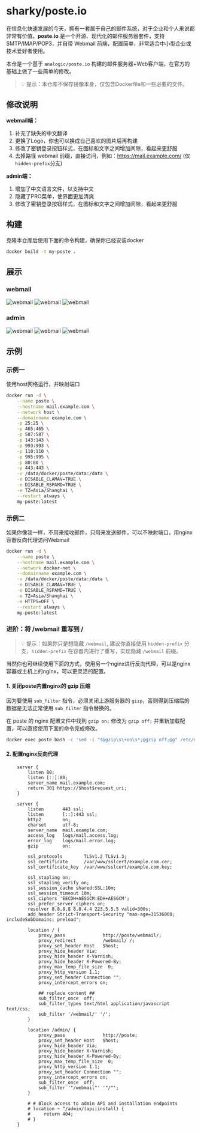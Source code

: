 # sharky/poste.io

在信息化快速发展的今天，拥有一套属于自己的邮件系统，对于企业和个人来说都非常有价值。**poste.io** 是一个开源、现代化的邮件服务器套件，支持 SMTP/IMAP/POP3，并自带 Webmail 前端，配置简单，非常适合中小型企业或技术爱好者使用。

本仓是一个基于 `analogic/poste.io` 构建的邮件服务器+Web客户端，在官方的基础上做了一些简单的修改。

> 💡 提示：本仓库不保存镜像本身，仅包含Dockerfile和一些必要的文件。

## 修改说明

**webmail端：**  

1. 补充了缺失的中文翻译
2. 更换了Logo，你也可以换成自己喜欢的图片后再构建
3. 修改了密钥登录按钮样式，在图标和文字之间增加间隙，看起来更舒服
4. 去掉路径 webmail 前缀，直接访问，例如：https://mail.example.com/ (仅`hidden-prefix`分支)

**admin端：**  

1. 增加了中文语言文件，以支持中文
2. 隐藏了PRO菜单，使界面更加清爽
3. 修改了密钥登录按钮样式，在图标和文字之间增加间隙，看起来更舒服

## 构建

克隆本仓库后使用下面的命令构建，确保你已经安装docker

```bash
docker build -t my-poste .
```

## 展示

### webmail

![webmail](/example/example-webmail1.jpeg)
![webmail](/example/example-webmail2.jpeg)
![webmail](/example/example-webmail3.jpeg)

### admin

![webmail](/example/example-admin1.jpeg)
![webmail](/example/example-admin2.jpeg)
![webmail](/example/example-admin3.jpeg)

## 示例

### 示例一

使用host网络运行，并映射端口

```bash
docker run -d \
    --name poste \
    --hostname mail.example.com \
    --network host \
    --domainname example.com \
    -p 25:25 \
    -p 465:465 \
    -p 587:587 \
    -p 143:143 \
    -p 993:993 \
    -p 110:110 \
    -p 995:995 \
    -p 80:80 \
    -p 443:443 \
    -v /data/docker/poste/data:/data \
    -e DISABLE_CLAMAV=TRUE \
    -e DISABLE_RSPAMD=TRUE \
    -e TZ=Asia/Shanghai \
    --restart always \
    my-poste:latest
```

### 示例二

如果你像我一样，不用来接收邮件，只用来发送邮件，可以不映射端口，用nginx容器反向代理访问Webmail

```bash
docker run -d \
    --name poste \
    --hostname mail.example.com \
    --network docker-net \
    --domainname example.com \
    -v /data/docker/poste/data:/data \
    -e DISABLE_CLAMAV=TRUE \
    -e DISABLE_RSPAMD=TRUE \
    -e TZ=Asia/Shanghai \
    -e HTTPS=OFF \
    --restart always \
    my-poste:latest
```

### 进阶：将 /webmail 重写到 /

> 💡 提示：如果你只是想隐藏 `/webmail`, 建议你直接使用 `hidden-prefix` 分支，`hidden-prefix` 在容器内进行了重写，实现隐藏 `/webmail` 前缀。

当然你也可继续使用下面的方式，使用另一个nginx进行反向代理，可以是nginx容器或主机上的nginx，可以更灵活的配置。

#### 1. 关闭poste内置nginx的 gzip 压缩

因为要使用 `sub_filter` 指令，必须关闭上游服务器的 `gizp`，否则得到压缩后的数据是无法正常使用 `sub_filter` 指令替换的。

在 poste 的 nginx 配置文件中找到 `gzip on;` 修改为 `gzip off;` 并重新加载配置，可以直接使用下面的命令完成修改。

```bash
docker exec poste bash -c 'sed -i "s@gzip\s\+on\s*;@gzip off;@g" /etc/nginx/nginx.conf && nginx -s reload'

```

#### 2. 配置nginx反向代理

```nginx
    server {
        listen 80;
        listen [::]:80;
        server_name mail.example.com;
        return 301 https://$host$request_uri;
    }

    server {
        listen       443 ssl;
        listen       [::]:443 ssl;
        http2        on;
        charset      utf-8;
        server_name  mail.example.com;
        access_log   logs/mail.access.log;
        error_log    logs/mail.error.log;
        gzip         on;
        
        ssl_protocols        TLSv1.2 TLSv1.3;
        ssl_certificate      /var/www/sslcert/example.com.cer;  
        ssl_certificate_key  /var/www/sslcert/example.com.key; 

        ssl_stapling on; 
        ssl_stapling_verify on; 
        ssl_session_cache shared:SSL:10m;
        ssl_session_timeout 10m;
        ssl_ciphers 'EECDH+AESGCM:EDH+AESGCM';
        ssl_prefer_server_ciphers on;
        resolver 8.8.8.8 8.8.4.4 223.5.5.5 valid=300s;
        add_header Strict-Transport-Security "max-age=31536000; includeSubDomains; preload";
        
        location / {
            proxy_pass              http://poste/webmail/;
            proxy_redirect          /webmail/ /;
            proxy_set_header Host   $host;
            proxy_hide_header Via;
            proxy_hide_header X-Varnish;
            proxy_hide_header X-Powered-By;
            proxy_max_temp_file_size  0;
            proxy_http_version 1.1;
            proxy_set_header Connection "";
            proxy_intercept_errors on;

            ## replace content ##
            sub_filter_once  off;
            sub_filter_types text/html application/javascript text/css;
            sub_filter '/webmail/' '/';
        }

        location /admin/ {
            proxy_pass              http://poste;
            proxy_set_header Host   $host;
            proxy_hide_header Via;
            proxy_hide_header X-Varnish;
            proxy_hide_header X-Powered-By;
            proxy_max_temp_file_size  0;
            proxy_http_version 1.1;
            proxy_set_header Connection "";
            proxy_intercept_errors on;
            sub_filter_once  off;
            sub_filter '"/webmail"' '"/"';
        }

        # # Block access to admin API and installation endpoints
        # location ~ ^/admin/(api|install) {
        #     return 404;
        # }
    }
```

